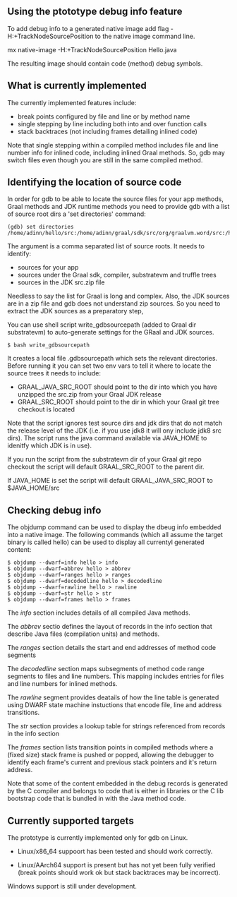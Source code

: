 Using the ptototype debug info feature
--------------------------------------

To add debug info to a generated native image add flag
-H:+TrackNodeSourcePosition to the native image command line.

  mx native-image -H:+TrackNodeSourcePosition Hello.java

The resulting image should contain code (method) debug symbols.

What is currently implemented
-----------------------------

The currently implemented features include:

  - break points configured by file and line or by method name
  - single stepping by line including both into and over function calls
  - stack backtraces (not including frames detailing inlined code)

Note that single stepping within a compiled method includes file and
line number info for inlined code, including inlined Graal methods.
So, gdb may switch files even though you are still in the same
compiled method.

Identifying the location of source code
---------------------------------------

In order for gdb to be able to locate the source files for your app
methods, Graal methods and JDK runtime methods you need to provide gdb
with a list of source root dirs a 'set directories' command:

    (gdb) set directories /home/adinn/hello/src:/home/adinn/graal/sdk/src/org/graalvm.word/src:/home/adinn/graal/sdk/src/org.graalvm.options/src:...

The argument is a comma separated list of source roots. It needs to
identify:

  - sources for your app
  - sources under the Graal sdk, compiler, substratevm and truffle trees
  - sources in the JDK src.zip file

Needless to say the list for Graal is long and complex. Also, the JDK
sources are in a zip file and gdb does not understand zip sources. So
you need to extract the JDK sources as a preparatory step,

You can use shell script write_gdbsourcepath (added to Graal dir
substratevm) to auto-generate settings for the GRaal and JDK sources.

    $ bash write_gdbsourcepath

It creates a local file .gdbsourcepath which sets the relevant
directories. Before running it you can set two env vars to tell it
where to locate the source trees it needs to include:

  - GRAAL_JAVA_SRC_ROOT should point to the dir into which you have
  unzipped the src.zip from your Graal JDK release
  - GRAAL_SRC_ROOT should point to the dir in which your Graal git
  tree checkout is located

Note that the script ignores test source dirs and jdk dirs that do not
match the release level of the JDK (i.e. if you use jdk8 it will ony
include jdk8 src dirs). The script runs the java command available via
JAVA_HOME to idenitfy which JDK is in use).

If you run the script from the substratevm dir of your Graal git repo
checkout the script will default GRAAL_SRC_ROOT to the parent dir.

If JAVA_HOME is set the script will default GRAAL_JAVA_SRC_ROOT to
$JAVA_HOME/src

Checking debug info
-------------------

The objdump command can be used to display the dbeug info embedded
into a native image. The following commands (which all assume the
target binary is called hello) can be used to display all currentyl
generated content:

    $ objdump --dwarf=info hello > info
    $ objdump --dwarf=abbrev hello > abbrev
    $ objdump --dwarf=ranges hello > ranges
    $ objdump --dwarf=decodedline hello > decodedline
    $ objdump --dwarf=rawline hello > rawline
    $ objdump --dwarf=str hello > str
    $ objdump --dwarf=frames hello > frames

The *info* section includes details of all compiled Java methods.

The *abbrev* sectio defines the layout of records in the info section
that describe Java files (compilation units) and methods.

The *ranges* section details the start and end addresses of method
code segments

The *decodedline* section maps subsegments of method code range
segments to files and line numbers. This mapping includes entries
for files and line numbers for inlined methods.

The *rawline* segment provides deatails of how the line table is
generated using DWARF state machine instuctions that encode file,
line and address transitions.

The *str* section provides a lookup table for strings referenced
from records in the info section

The *frames* section lists transition points in compiled methods
where a (fixed size) stack frame is pushed or popped, allowing
the debugger to identify each frame's current and previous stack
pointers and it's return address.

Note that some of the content embedded in the debug records is
generated by the C compiler and belongs to code that is either in
libraries or the C lib bootstrap code that is bundled in with the
Java method code.

Currently supported targets
---------------------------

The prototype is currently implemented only for gdb on Linux.

  - Linux/x86_64 suppoort has been tested and should work
    correctly.

  - Linux/AArch64 support is present but has not yet been fully
    verified (break points should work ok but stack backtraces
    may be incorrect).

Windows support is still under development.

